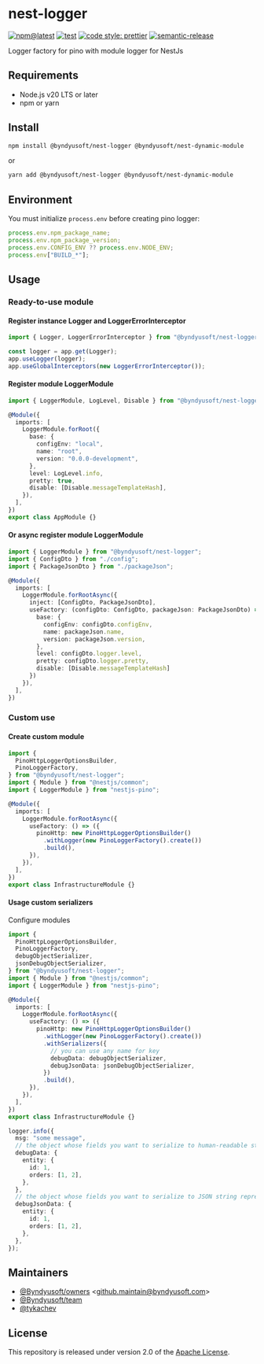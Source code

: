 # nest-logger

[![npm@latest](https://img.shields.io/npm/v/@byndyusoft/nest-logger/latest.svg)](https://www.npmjs.com/package/@byndyusoft/nest-logger)
[![test](https://github.com/Byndyusoft/nest-logger/actions/workflows/test.yaml/badge.svg?branch=master)](https://github.com/Byndyusoft/nest-logger/actions/workflows/test.yaml)
[![code style: prettier](https://img.shields.io/badge/code_style-prettier-ff69b4.svg)](https://github.com/prettier/prettier)
[![semantic-release](https://img.shields.io/badge/%20%20%F0%9F%93%A6%F0%9F%9A%80-semantic--release-e10079.svg)](https://github.com/semantic-release/semantic-release)

Logger factory for pino with module logger for NestJs

## Requirements

- Node.js v20 LTS or later
- npm or yarn

## Install

```bash
npm install @byndyusoft/nest-logger @byndyusoft/nest-dynamic-module
```

or

```bash
yarn add @byndyusoft/nest-logger @byndyusoft/nest-dynamic-module
```

## Environment

You must initialize `process.env` before creating pino logger:

```typescript
process.env.npm_package_name;
process.env.npm_package_version;
process.env.CONFIG_ENV ?? process.env.NODE_ENV;
process.env["BUILD_*"];
```

## Usage

### Ready-to-use module

#### Register instance Logger and LoggerErrorInterceptor

```typescript
import { Logger, LoggerErrorInterceptor } from "@byndyusoft/nest-logger";

const logger = app.get(Logger);
app.useLogger(logger);
app.useGlobalInterceptors(new LoggerErrorInterceptor());
```

#### Register module LoggerModule

```typescript
import { LoggerModule, LogLevel, Disable } from "@byndyusoft/nest-logger";

@Module({
  imports: [
    LoggerModule.forRoot({
      base: {
        configEnv: "local",
        name: "root",
        version: "0.0.0-development",
      },
      level: LogLevel.info,
      pretty: true,
      disable: [Disable.messageTemplateHash],
    }),
  ],
})
export class AppModule {}
```

#### Or async register module LoggerModule

```typescript
import { LoggerModule } from "@byndyusoft/nest-logger";
import { ConfigDto } from "./config";
import { PackageJsonDto } from "./packageJson";

@Module({
  imports: [
    LoggerModule.forRootAsync({
      inject: [ConfigDto, PackageJsonDto],
      useFactory: (configDto: ConfigDto, packageJson: PackageJsonDto) => ({
        base: {
          configEnv: configDto.configEnv,
          name: packageJson.name,
          version: packageJson.version,
        },
        level: configDto.logger.level,
        pretty: configDto.logger.pretty,
        disable: [Disable.messageTemplateHash]
      })
    }),
  ],
})
```

### Custom use

#### Create custom module

```typescript
import {
  PinoHttpLoggerOptionsBuilder,
  PinoLoggerFactory,
} from "@byndyusoft/nest-logger";
import { Module } from "@nestjs/common";
import { LoggerModule } from "nestjs-pino";

@Module({
  imports: [
    LoggerModule.forRootAsync({
      useFactory: () => ({
        pinoHttp: new PinoHttpLoggerOptionsBuilder()
          .withLogger(new PinoLoggerFactory().create())
          .build(),
      }),
    }),
  ],
})
export class InfrastructureModule {}
```

#### Usage custom serializers

Configure modules

```typescript
import {
  PinoHttpLoggerOptionsBuilder,
  PinoLoggerFactory,
  debugObjectSerializer,
  jsonDebugObjectSerializer,
} from "@byndyusoft/nest-logger";
import { Module } from "@nestjs/common";
import { LoggerModule } from "nestjs-pino";

@Module({
  imports: [
    LoggerModule.forRootAsync({
      useFactory: () => ({
        pinoHttp: new PinoHttpLoggerOptionsBuilder()
          .withLogger(new PinoLoggerFactory().create())
          .withSerializers({
            // you can use any name for key
            debugData: debugObjectSerializer,
            debugJsonData: jsonDebugObjectSerializer,
          })
          .build(),
      }),
    }),
  ],
})
export class InfrastructureModule {}
```

```typescript
logger.info({
  msg: "some message",
  // the object whose fields you want to serialize to human-readable string representation
  debugData: {
    entity: {
      id: 1,
      orders: [1, 2],
    },
  },
  // the object whose fields you want to serialize to JSON string representation
  debugJsonData: {
    entity: {
      id: 1,
      orders: [1, 2],
    },
  },
});
```

## Maintainers

- [@Byndyusoft/owners](https://github.com/orgs/Byndyusoft/teams/owners) <<github.maintain@byndyusoft.com>>
- [@Byndyusoft/team](https://github.com/orgs/Byndyusoft/teams/team)
- [@tykachev](https://github.com/tykachev)

## License

This repository is released under version 2.0 of the
[Apache License](https://www.apache.org/licenses/LICENSE-2.0).

